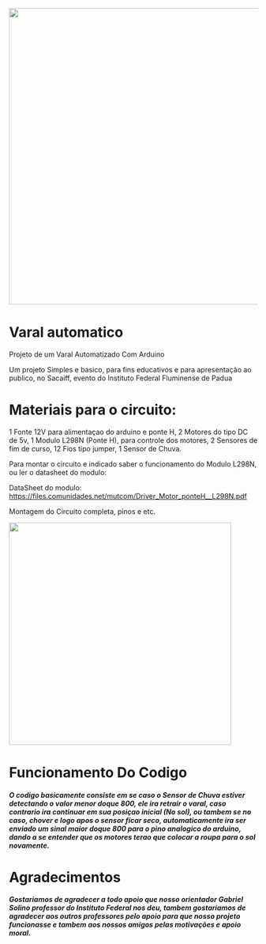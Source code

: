 <div align="center">	
<img src="https://user-images.githubusercontent.com/70967912/206793699-7bf8e280-3e46-4058-bb7c-ae2a7412086d.jpeg" width="600px"/>

</div>






# Varal automatico
Projeto de um Varal Automatizado Com Arduino

Um projeto Simples e basico, para fins educativos e para apresentação ao publico, no Sacaiff, evento do Instituto Federal Fluminense de Padua



<h1>Materiais para o circuito:</h1>

1 Fonte 12V para alimentaçao do arduino e ponte H,
2 Motores do tipo DC de 5v,
1 Modulo L298N (Ponte H), para controle dos motores,
2 Sensores de fim de curso,
12 Fios tipo jumper,
1 Sensor de Chuva. 

Para montar o circuito e indicado saber o funcionamento do Modulo L298N, ou ler o datasheet do modulo:

DataSheet do modulo: https://files.comunidades.net/mutcom/Driver_Motor_ponteH__L298N.pdf 

Montagem do Circuito completa, pinos e etc.





<img src="https://user-images.githubusercontent.com/70967912/206793990-b1f00f74-0535-4375-ac20-9f319cbbddc4.jpeg" width="450px"/>



 <h1>Funcionamento Do Codigo</h1>

<h5>O codigo basicamente consiste em se caso o Sensor de Chuva estiver detectando o valor menor doque 800, ele ira retrair o varal, caso contrario ira continuar em sua posiçao inicial (No sol), ou tambem se no caso, chover e logo apos o sensor ficar seco, automaticamente ira ser enviado um sinal maior doque 800 para o pino analogico do arduino, dando a se entender que os motores terao que colocar a roupa para o sol novamente.</h5>


<h1>Agradecimentos</h1>

<h5>Gostariamos de agradecer a todo apoio que nosso orientador Gabriel Solino professor do Instituto Federal nos deu, tambem gostariamos de agradecer aos outros professores pelo apoio para que nosso projeto funcionasse e tambem aos nossos amigos pelas motivações e apoio moral.</h5>


